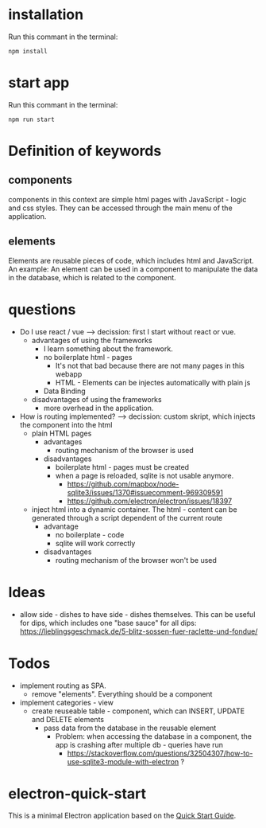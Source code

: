 # installation
Run this commant in the terminal:

    npm install

# start app
Run this commant in the terminal:

    npm run start

# Definition of keywords
## components
components in this context are simple html pages with JavaScript - logic and css styles. They can be accessed through the main menu of the application.

## elements
Elements are reusable pieces of code, which includes html and JavaScript. 
An example: An element can be used in a component to manipulate the data in the database, which is related to the component.

# questions
- Do I use react / vue --> decission: first I start without react or vue.
    - advantages of using the frameworks
        - I learn something about the framework.
        - no boilerplate html - pages
            - It's not that bad because there are not many pages in this webapp
            - HTML - Elements can be injectes automatically with plain js
        - Data Binding
    - disadvantages of using the frameworks
        - more overhead in the application.
- How is routing implemented? --> decission: custom skript, which injects the component into the html
    - plain HTML pages
        - advantages
            - routing mechanism of the browser is used
        - disadvantages
            - boilerplate html - pages must be created
            - when a page is reloaded, sqlite is not usable anymore.
                - https://github.com/mapbox/node-sqlite3/issues/1370#issuecomment-969309591
                - https://github.com/electron/electron/issues/18397
    - inject html into a dynamic container. The html - content can be generated through a script dependent of the current route
        - advantage
            - no boilerplate - code
            - sqlite will work correctly
        - disadvantages
            - routing mechanism of the browser won't be used
        
# Ideas
- allow side - dishes to have side - dishes themselves. This can be useful for dips, which includes one "base sauce" for all dips: https://lieblingsgeschmack.de/5-blitz-sossen-fuer-raclette-und-fondue/

# Todos
- implement routing as SPA.
    - remove "elements". Everything should be a component
- implement categories - view
    - create reuseable table - component, which can INSERT, UPDATE and DELETE elements
        - pass data from the database in the reusable element
            - Problem: when accessing the database in a component, the app is crashing after multiple db - queries have run 
                - https://stackoverflow.com/questions/32504307/how-to-use-sqlite3-module-with-electron ?
                


# electron-quick-start

This is a minimal Electron application based on the [Quick Start Guide](https://electronjs.org/docs/latest/tutorial/quick-start).